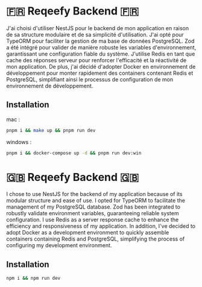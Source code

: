 # 🇫🇷 Reqeefy Backend 🇫🇷

J'ai choisi d'utiliser NestJS pour le backend de mon application en raison de sa structure modulaire et de sa simplicité d'utilisation. J'ai opté pour TypeORM pour faciliter la gestion de ma base de données PostgreSQL. Zod a été intégré pour valider de manière robuste les variables d'environnement, garantissant une configuration fiable du système. J'utilise Redis en tant que cache des réponses serveur pour renforcer l'efficacité et la réactivité de mon application. De plus, j'ai décidé d'adopter Docker en environnement de développement pour monter rapidement des containers contenant Redis et PostgreSQL, simplifiant ainsi le processus de configuration de mon environnement de développement.

## Installation


mac :

```bash
pnpm i && make up && pnpm run dev
```

windows :

```bash
pnpm i && docker-compose up -d && pnpm run dev:win
```

# 🇬🇧 Reqeefy Backend 🇬🇧

I chose to use NestJS for the backend of my application because of its modular structure and ease of use. I opted for TypeORM to facilitate the management of my PostgreSQL database. Zod has been integrated to robustly validate environment variables, guaranteeing reliable system configuration. I use Redis as a server response cache to enhance the efficiency and responsiveness of my application. In addition, I've decided to adopt Docker as a development environment to quickly assemble containers containing Redis and PostgreSQL, simplifying the process of configuring my development environment.

## Installation

```bash
npm i && npm run dev
```

